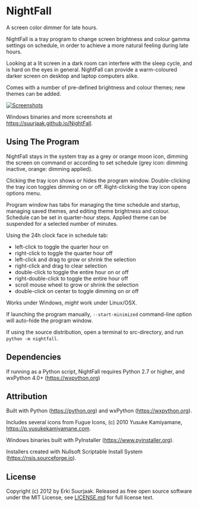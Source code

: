 NightFall
=========

A screen color dimmer for late hours.

NightFall is a tray program to change screen brightness and colour gamma settings
on schedule, in order to achieve a more natural feeling during late hours.

Looking at a lit screen in a dark room can interfere with the sleep cycle,
and is hard on the eyes in general.
NightFall can provide a warm-coloured darker screen on desktop and laptop 
computers alike.

Comes with a number of pre-defined brightness and colour themes;
new themes can be added.

[![Screenshots](https://raw.github.com/suurjaak/NightFall/gh-pages/img/th_collage.png)](https://raw.github.com/suurjaak/NightFall/gh-pages/img/collage.png)

Windows binaries and more screenshots at https://suurjaak.github.io/NightFall.


Using The Program
-----------------

NightFall stays in the system tray as a grey or orange moon icon,
dimming the screen on command or according to set schedule
(grey icon: dimming inactive, orange: dimming applied).

Clicking the tray icon shows or hides the program window.
Double-clicking the tray icon toggles dimming on or off.
Right-clicking the tray icon opens options menu.

Program window has tabs for managing the time schedule and startup,
managing saved themes, and editing theme brightness and colour.
Schedule can be set in quarter-hour steps.
Applied theme can be suspended for a selected number of minutes.

Using the 24h clock face in schedule tab:
- left-click to toggle the quarter hour on
- right-click to toggle the quarter hour off
- left-click and drag to grow or shrink the selection
- right-click and drag to clear selection
- double-click to toggle the entire hour on or off
- right-double-click to toggle the entire hour off
- scroll mouse wheel to grow or shrink the selection
- double-click on center to toggle dimming on or off


Works under Windows, *might* work under Linux/OSX.

If launching the program manually, `--start-minimized` command-line option
will auto-hide the program window.

If using the source distribution, open a terminal to src-directory,
and run `python -m nightfall`.


Dependencies
------------

If running as a Python script, NightFall requires Python 2.7 or higher,
and wxPython 4.0+ (https://wxpython.org)


Attribution
-----------

Built with Python (https://python.org) and wxPython (https://wxpython.org).

Includes several icons from Fugue Icons,
(c) 2010 Yusuke Kamiyamane, https://p.yusukekamiyamane.com.

Windows binaries built with PyInstaller (https://www.pyinstaller.org).

Installers created with Nullsoft Scriptable Install System
(https://nsis.sourceforge.io).


License
-------

Copyright (c) 2012 by Erki Suurjaak.
Released as free open source software under the MIT License,
see [LICENSE.md](LICENSE.md) for full license text.
